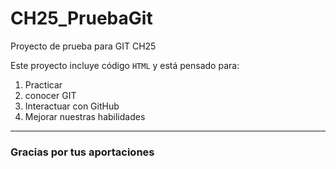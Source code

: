 # CH25_PruebaGit
Proyecto de prueba para GIT CH25

Este proyecto incluye código `HTML` y está pensado para:
1. Practicar
2. conocer GIT
3. Interactuar con GitHub
4. Mejorar nuestras habilidades
---

### Gracias por tus aportaciones
